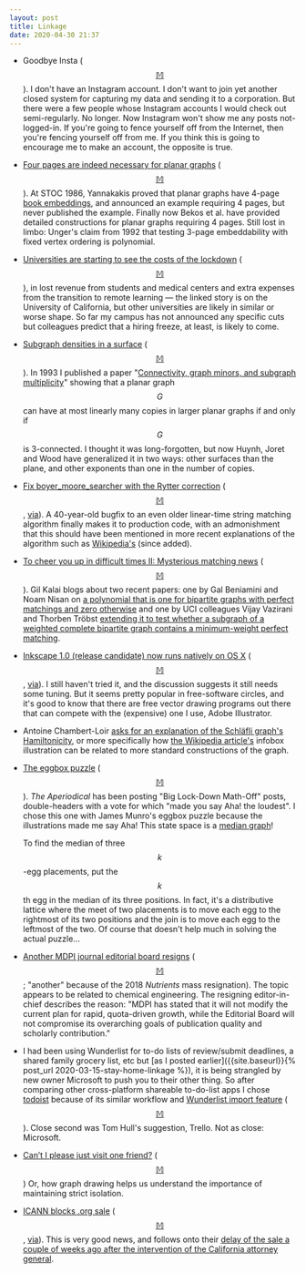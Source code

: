 ```yaml
---
layout: post
title: Linkage
date: 2020-04-30 21:37
---
```

* Goodbye Insta ([$$\mathbb{M}$$](https://mathstodon.xyz/@11011110/104009624456399772)). I don't have an Instagram account. I don't want to join yet another closed system for capturing my data and sending it to a corporation. But there were a few people whose Instagram accounts I would check out semi-regularly. No longer. Now Instagram won't show me any posts not-logged-in. If you're going to fence yourself off from the Internet, then you're fencing yourself off from me. If you think this is going to encourage me to make an account, the opposite is true.

* [Four pages are indeed necessary for planar graphs](https://arxiv.org/abs/2004.07630) ([$$\mathbb{M}$$](https://mathstodon.xyz/@11011110/104016197893535979)). At STOC 1986, Yannakakis proved that planar graphs have 4-page [book embeddings](https://en.wikipedia.org/wiki/Book_embedding), and announced an example requiring 4 pages, but never published the example. Finally now Bekos et al. have provided detailed constructions for planar graphs requiring 4 pages. Still lost in limbo: Unger's claim from 1992 that testing 3-page embeddability with fixed vertex ordering is polynomial.

* [Universities are starting to see the costs of the lockdown](https://www.latimes.com/california/story/2020-04-16/uc-reeling-under-staggering-coronavirus-costs-the-worst-impacts-all-at-once) ([$$\mathbb{M}$$](https://mathstodon.xyz/@11011110/104023169399231809)), in lost revenue from students and medical centers and extra expenses from the transition to remote learning — the linked story is on the University of California, but other universities are likely in similar or worse shape. So far my campus has not announced any specific cuts but colleagues predict that a hiring freeze, at least, is likely to come.

* [Subgraph densities in a surface](https://arxiv.org/abs/2003.13777) ([$$\mathbb{M}$$](https://mathstodon.xyz/@11011110/104035284995793475)). In 1993 I published a paper "[Connectivity, graph minors, and subgraph multiplicity](https://www.ics.uci.edu/~eppstein/pubs/Epp-JGT-93.pdf)" showing that a planar graph $$G$$ can have at most linearly many copies in larger planar graphs if and only if $$G$$ is 3-connected. I thought it was long-forgotten, but now Huynh, Joret and Wood have generalized it in two ways: other surfaces than the plane, and other exponents than one in the number of copies.

* [Fix boyer_moore_searcher with the Rytter correction](https://github.com/microsoft/STL/pull/724) ([$$\mathbb{M}$$](https://mathstodon.xyz/@11011110/104040417854587667), [via](https://news.ycombinator.com/item?id=22895932)). A 40-year-old bugfix to an even older linear-time string matching algorithm finally makes it to production code, with an admonishment that this should have been mentioned in more recent explanations of the algorithm such as [Wikipedia's](https://en.wikipedia.org/wiki/Boyer%E2%80%93Moore_string-search_algorithm) (since added).

* [To cheer you up in difficult times II: Mysterious matching news](https://gilkalai.wordpress.com/2020/04/19/to-cheer-you-up-in-difficult-times-ii-mysterious-matching-news-by-gal-beniamini-naom-nisan-vijay-vazirani-and-thorben-trobst/) ([$$\mathbb{M}$$](https://mathstodon.xyz/@11011110/104046659532923035)). Gil Kalai blogs about two recent papers: one by Gal Beniamini and Noam Nisan on [a polynomial that is one for bipartite graphs with perfect matchings and zero otherwise](https://arxiv.org/abs/2001.07642) and one by UCI colleagues Vijay Vazirani and Thorben Tröbst [extending it to test whether a subgraph of a weighted complete bipartite graph contains a minimum-weight perfect matching](https://arxiv.org/abs/2003.08917).

* [Inkscape 1.0 (release candidate) now runs natively on OS X](https://inkscape.org/release/inkscape-1.0rc1/) ([$$\mathbb{M}$$](https://mathstodon.xyz/@11011110/104052350948366314), [via](https://news.ycombinator.com/item?id=22855357)). I still haven't tried it, and the discussion suggests it still needs some tuning. But it seems pretty popular in free-software circles, and it's good to know that there are free vector drawing programs out there that can compete with the (expensive) one I use, Adobe Illustrator.

* Antoine Chambert-Loir [asks for an explanation of the Schläfli graph's Hamiltonicity](https://mathstodon.xyz/@antoinechambertloir/104018917625130123), or more specifically how [the Wikipedia article's](https://en.wikipedia.org/wiki/Schl%C3%A4fli_graph) infobox illustration can be related to more standard constructions of the graph.

* [The eggbox puzzle](https://aperiodical.com/2020/04/the-big-lock-down-math-off-match-5/) ([$$\mathbb{M}$$](https://mathstodon.xyz/@11011110/104063021972727214)). _The Aperiodical_ has been posting "Big Lock-Down Math-Off" posts, double-headers with a vote for which "made you say Aha! the loudest". I chose this one with James Munro's eggbox puzzle because the illustrations made me say Aha! This state space is a [median graph](https://en.wikipedia.org/wiki/Median_graph)!

  To find the median of three $$k$$-egg placements, put the $$k$$th egg in the median of its three positions. In fact, it's a distributive lattice where the meet of two placements is to move each egg to the rightmost of its two positions and the join is to move each egg to the leftmost of the two. Of course that doesn't help much in solving the actual puzzle...

* [Another MDPI journal editorial board resigns](https://listserv.umd.edu/cgi-bin/wa?A2=ind2004&L=CAST10&P=3191) ([$$\mathbb{M}$$](https://mathstodon.xyz/@11011110/104068456940158118); 
"another" because of the 2018 _Nutrients_ mass resignation). The topic appears to be related to chemical engineering. The resigning editor-in-chief describes the reason: "MDPI has stated that it will not modify the current plan for rapid, quota-driven growth, while the Editorial Board will not compromise its overarching goals of publication quality and scholarly contribution."

* I had been using Wunderlist for to-do lists of review/submit deadlines, a shared family grocery list, etc but [as I posted earlier]({{site.baseurl}}{% post_url 2020-03-15-stay-home-linkage %}), it is being strangled by new owner Microsoft to push you to their other thing. So after comparing other cross-platform shareable to-do-list apps I chose [todoist](https://todoist.com/) because of its similar workflow and [Wunderlist import feature](https://todoist.com/import/wunderlist) ([$$\mathbb{M}$$](https://mathstodon.xyz/@11011110/104074471851344995)). Close second was Tom Hull's suggestion, Trello. Not as close: Microsoft.

* [Can’t I please just visit one friend?](http://statnet.org/COVID-JustOneFriend/) ([$$\mathbb{M}$$](https://mathstodon.xyz/@11011110/104085917246234853)) Or, how graph drawing helps us understand the importance of maintaining strict isolation.

* [ICANN blocks .org sale](https://www.icann.org/news/blog/icann-board-withholds-consent-for-a-change-of-control-of-the-public-interest-registry-pir) ([$$\mathbb{M}$$](https://mathstodon.xyz/@11011110/104091255847507444), [via](https://news.ycombinator.com/item?id=23038637)). This is very good news, and follows onto their [delay of the sale a couple of weeks ago after the intervention of the California attorney general](https://www.theregister.co.uk/2020/04/17/icann_california_org_sale_delay/).

